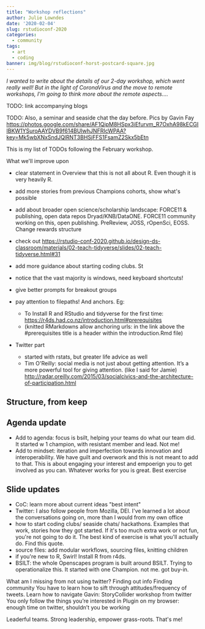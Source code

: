 ```yaml
---
title: "Workshop reflections"
author: Julie Lowndes
date: '2020-02-04'
slug: rstudioconf-2020
categories:
  - community
tags:
  - art
  - coding
banner: img/blog/rstudioconf-horst-postcard-square.jpg
---
```


*I wanted to write about the details of our 2-day workshop, which went really well! But in the light of CoronaVirus and the move to remote workshops, I'm going to think more about the remote aspects....*



TODO: link accompanying blogs

TODO: Also, a seminar and seaside chat the day before. Pics by Gavin Fay https://photos.google.com/share/AF1QipM8HSpx3iEfurvm_R7OxhA98kECGIIBKW1YSuroAAYDVB9f614BUIwhJNFRIcWPAA?key=Mk5wbXNxSndJQlRNT3BHSjFFS1FsamZ2Skx5bEtn



This is my list of TODOs following the February workshop.

What we'll improve upon

- clear statement in Overview that this is not all about R. Even though it is very heavily R. 
- add more stories from previous Champions cohorts, show what's possible
- add about broader open science/scholarship landscape: FORCE11 & publishing, open data repos Dryad/KNB/DataONE. FORCE11 community working on this, open publishing. PreReview, JOSS, rOpenSci, EOSS. Change rewards structure

- check out https://rstudio-conf-2020.github.io/design-ds-classroom/materials/02-teach-tidyverse/slides/02-teach-tidyverse.html#31 

- add more guidance about starting coding clubs. St

- notice that the vast majority is windows, need keyboard shortcuts!
- give better prompts for breakout groups
- pay attention to filepaths! And anchors. Eg: 
  - To Install R and RStudio and tidyverse for the first time: 
https://r4ds.had.co.nz/introduction.html#prerequisites 
  - (knitted RMarkdowns allow anchoring urls: in the link above the #prerequisites title is a header within the introduction.Rmd file)

- Twitter part
  - started with rstats, but greater life advice as well
  - Tim O'Reilly: social media is not just about getting attention. It’s a more powerful tool for giving attention. (like I said for Jamie) http://radar.oreilly.com/2015/03/socialcivics-and-the-architecture-of-participation.html

## Structure, from keep

## Agenda update

- Add to agenda: focus is bsilt, helping your teams do what our team did. It started w 1 champion, with resistant member and lead. Not me! 
- Add to mindset: iteration and imperfection towards innovation and interoperability. We have guilt and overwork and this is not meant to add to that. This is about  engaging your interest and empoerign you to get involved as you can. Whatever works for you is great. Best exercise

## Slide updates
- CoC: learn more about current ideas "best intent"
- Twitter: I also follow people from Mozilla, DEI. I've learned a lot about the conversations going on, more than I would from my own office
- how to start coding clubs/ seaside chats/ hackathons. Examples that work, stories how they got started. If it's too much extra work or not fun, you're not going to do it. The best kind of exercise is what you'll actually do. Find this quote.
- source files: add modular workflows, sourcing files, knitting children
- if you're new to R, Swirl! Install R from r4ds. 
- BSILT: the whole Openscapes program is built around BSILT. Trying to operationalize this. It started with one Champion. not me. got buy-in. 


What am I missing from not using twitter?
Finding out info
Finding community
You have to learn how to sift through attitudes/frequency of tweets. Learn how to navigate
Gavin: StoryCollider workshop from twitter
You only follow the things you’re interested in
Plugin on my browser: enough time on twitter, shouldn’t you be working


Leaderful teams. Strong leadership, empower grass-roots. That's me!

